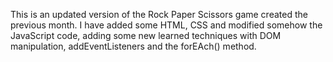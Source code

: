 This is an updated version of the Rock Paper Scissors game created the previous month.
I have added some HTML, CSS and modified somehow the JavaScript code, adding some new learned techniques with DOM manipulation, addEventListeners and the forEAch() method. 
